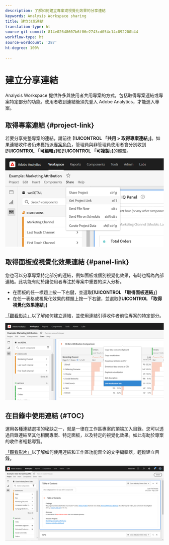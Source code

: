 ```yaml
---
description: 了解如何建立專案或視覺化效果的分享連結
keywords: Analysis Workspace sharing
title: 建立分享連結
translation-type: ht
source-git-commit: 814e02648607b6f06e2743cd054c14c892200b44
workflow-type: ht
source-wordcount: '287'
ht-degree: 100%

---
```



# 建立分享連結

Analysis Workspace 提供許多與使用者共用專案的方式，包括取得專案連結或專案特定部分的功能。使用者收到連結後須先登入 Adobe Analytics，才能進入專案。

## 取得專案連結 {#project-link}

若要分享完整專案的連結，請前往 **[!UICONTROL 「共用 > 取得專案連結」]**。如果連結收件者仍未獲指派[專案角色](https://docs.adobe.com/content/help/zh-Hant/analytics/analyze/analysis-workspace/curate-share/share-projects.html)，管理員與非管理員使用者會分別收到&#x200B;**[!UICONTROL 「可編輯」]**&#x200B;和&#x200B;**[!UICONTROL 「可複製」]**&#x200B;的體驗。

![](assets/get-project-link.png)

## 取得面板或視覺化效果連結 {#panel-link}

您也可以分享專案特定部分的連結，例如面板或個別視覺化效果，有時也稱為內部連結。此功能有助於讓使用者專注於專案中重要的深入分析。

* 在面板的任一標題上按一下右鍵，並選取&#x200B;**[!UICONTROL 「取得面板連結」]**
* 在任一表格或視覺化效果的標題上按一下右鍵，並選取&#x200B;**[!UICONTROL 「取得視覺化效果連結」]**

[「觀看影片」](https://www.youtube.com/watch?v=lvmAdKNfWQw)以了解如何建立連結，並使用連結引導收件者前往專案的特定部分。

![](assets/get-viz-link.png)

## 在目錄中使用連結 {#TOC}

運用各種連結選項的秘訣之一，就是一律在工作區專案的頂端加入目錄。您可以透過目錄連結至其他相關專案、特定面板，以及特定的視覺化效果。如此有助於專案的收件者輕鬆導覽。

[「觀看影片」](https://www.youtube.com/watch?v=Xo6fTguWm-M)以了解如何使用連結和工作區功能齊全的文字編輯器，輕鬆建立目錄。

![](assets/toc.png)